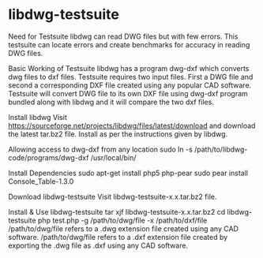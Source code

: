 # libdwg-testsuite
Need for Testsuite
libdwg can read DWG files but with few errors. This testsuite can locate errors and create benchmarks for accuracy in reading DWG files.

Basic Working of Testsuite
libdwg has a program dwg-dxf which converts dwg files to dxf files.
Testsuite requires two input files. First a DWG file and second a corresponding DXF file created using any popular CAD software. Testsuite will convert DWG file to its own DXF file using dwg-dxf program bundled along with libdwg and it will compare the two dxf files.

Install libdwg
Visit https://sourceforge.net/projects/libdwg/files/latest/download and download the latest tar.bz2 file.
Install as per the instructions given by libdwg.

Allowing access to dwg-dxf from any location
sudo ln -s /path/to/libdwg-code/programs/dwg-dxf /usr/local/bin/

Install Dependencies
sudo apt-get install php5 php-pear
sudo pear install Console_Table-1.3.0

Download libdwg-testsuite
Visit libdwg-testsuite-x.x.tar.bz2 file.

Install & Use libdwg-testsuite
tar xjf libdwg-testsuite-x.x.tar.bz2
cd libdwg-testsuite
php test.php -g /path/to/dwg/file -x /path/to/dxf/file
/path/to/dwg/file refers to a .dwg extension file created using any CAD software.
/path/to/dwg/file refers to a .dxf extension file created by exporting the .dwg file as .dxf using any CAD software.
